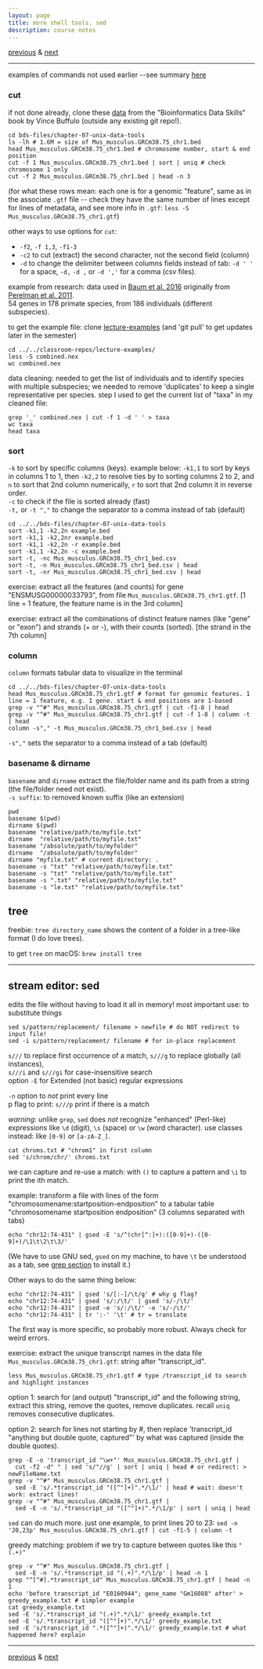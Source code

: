 ```yaml
---
layout: page
title: more shell tools, sed
description: course notes
---
```

[previous](notes0929.html) &
[next](notes1006.html)

---

examples of commands not used earlier --see summary [here](notes0908.html)

### cut

if not done already, clone these [data](https://github.com/vsbuffalo/bds-files)
from the "Bioinformatics Data Skills" book by Vince Buffulo
(outside any existing git repo!).

```shell
cd bds-files/chapter-07-unix-data-tools
ls -lh # 1.6M = size of Mus_musculus.GRCm38.75_chr1.bed
head Mus_musculus.GRCm38.75_chr1.bed # chromosome number, start & end position
cut -f 1 Mus_musculus.GRCm38.75_chr1.bed | sort | uniq # check chromosome 1 only
cut -f 2 Mus_musculus.GRCm38.75_chr1.bed | head -n 3
```

(for what these rows mean: each one is for a genomic "feature",
same as in the associate `.gtf` file -- check they have the same number of lines
except for lines of metadata, and see more info in `.gtf`:
`less -S Mus_musculus.GRCm38.75_chr1.gtf`)

other ways to use options for `cut`:

- `-f2`, `-f 1,3`, `-f1-3`
- `-c2` to cut (extract) the second character, not the second field (column)
- `-d` to change the delimiter between columns fields instead of tab:
  `-d ' '` for a space, `-d,` `-d ,` or `-d ','` for a comma (csv files).


example from research: data used in
[Baum et al. 2016](http://onlinelibrary.wiley.com/doi/10.1111/evo.12934/full)
originally from [Perelman et al. 2011](http://journals.plos.org/plosgenetics/article?id=10.1371/journal.pgen.1001342).  
54 genes in 178 primate species, from 186 individuals
(different subspecies).

to get the example file: clone
[lecture-examples](https://github.com/UWMadison-computingtools-master/lecture-examples)
(and 'git pull' to get updates later in the semester)

```shell
cd ../../classroom-repos/lecture-examples/
less -S combined.nex
wc combined.nex
```

data cleaning: needed to get the list of individuals and to identify species
with multiple subspecies; we needed to remove 'duplicates' to keep a single
representative per species.
step I used to get the current list of "taxa" in my cleaned file:
<!-- see more in readme.md in that folder -->

```shell
grep '_' combined.nex | cut -f 1 -d ' ' > taxa
wc taxa
head taxa
```

### sort

`-k` to sort by specific columns (keys). example below:
`-k1,1` to sort by keys in columns 1 to 1,
then `-k2,2` to resolve ties by to sorting columns 2 to 2, and
`n` to sort that 2nd column numerically,
`r` to sort that 2nd column it in reverse order.  
`-c` to check if the file is sorted already (fast)  
`-t,` or `-t ","` to change the separator to a comma instead of tab (default)

```shell
cd ../../bds-files/chapter-07-unix-data-tools
sort -k1,1 -k2,2n example.bed
sort -k1,1 -k2,2nr example.bed
sort -k1,1 -k2,2n -r example.bed
sort -k1,1 -k2,2n -c example.bed
sort -t, -nc Mus_musculus.GRCm38.75_chr1_bed.csv
sort -t, -n Mus_musculus.GRCm38.75_chr1_bed.csv | head
sort -t, -nr Mus_musculus.GRCm38.75_chr1_bed.csv | head
```

exercise: extract all the features (and counts) for gene "ENSMUSG00000033793",
from file `Mus_musculus.GRCm38.75_chr1.gtf`.
[1 line = 1 feature, the feature name is in the 3rd column]
<!--
grep "ENSMUSG00000033793" Mus_musculus.GRCm38.75_chr1.gtf | cut -f3 | sort | uniq -c
-->

exercise: extract all the combinations of distinct feature names
(like "gene" or "exon") and strands (+ or -), with their counts (sorted).
[the strand in the 7th column]
<!--
grep -v "^#" Mus_musculus.GRCm38.75_chr1.gtf | cut -f3,7 | sort | uniq -c | sort -rn
-->

### column

`column` formats tabular data to visualize in the terminal

```shell
cd ../../bds-files/chapter-07-unix-data-tools
head Mus_musculus.GRCm38.75_chr1.gtf # format for genomic features. 1 line = 1 feature, e.g. 1 gene. start & end positions are 1-based
grep -v "^#" Mus_musculus.GRCm38.75_chr1.gtf | cut -f1-8 | head
grep -v "^#" Mus_musculus.GRCm38.75_chr1.gtf | cut -f 1-8 | column -t | head
column -s"," -t Mus_musculus.GRCm38.75_chr1_bed.csv | head
```

`-s","` sets the separator to a comma instead of a tab (default)

### basename & dirname

`basename` and `dirname` extract the file/folder name and its path
from a string (the file/folder need not exist).  
`-s suffix`: to removed known suffix (like an extension)

```shell
pwd
basename $(pwd)
dirname $(pwd)
basename "relative/path/to/myfile.txt"
dirname  "relative/path/to/myfile.txt"
basename "/absolute/path/to/myfolder"
dirname  "/absolute/path/to/myfolder"
dirname "myfile.txt" # current directory: .
basename -s "txt" "relative/path/to/myfile.txt"
basename -s "txt" "relative/path/to/myfile.txt"
basename -s ".txt" "relative/path/to/myfile.txt"
basename -s "le.txt" "relative/path/to/myfile.txt"
```

## tree

freebie: `tree directory_name` shows the content of a folder
in a tree-like format (I do love trees).

to get `tree` on macOS: `brew install tree`

---

## stream editor: sed

edits the file without having to load it all in memory!
most important use: to substitute things

```shell
sed s/pattern/replacement/ filename > newfile # do NOT redirect to input file!
sed -i s/pattern/replacement/ filename # for in-place replacement
```

`s///` to replace first occurrence of a match,
`s///g` to replace globally (all instances),  
`s///i` and `s///gi` for case-insensitive search  
option `-E` for Extended (not basic) regular expressions

`-n` option to *not* print every line  
p flag to print: `s///p` print if there is a match

*warning*: unlike `grep`, `sed` does *not* recognize "enhanced" (Perl-like)
expressions like `\d` (digit), `\s` (space) or `\w` (word character).
use classes instead: like `[0-9]` or `[a-zA-Z_]`.

```shell
cat chroms.txt # "chrom1" in first column
sed 's/chrom/chr/' chroms.txt
```

we can capture and re-use a match: with `()` to capture a pattern
and `\i` to print the ith match.

example: transform a file with lines of the form
"chromosomename:startposition-endposition" to a tabular table "chromosomename startposition endposition" (3 columns separated with tabs)

```shell
echo "chr12:74-431" | gsed -E 's/^(chr[^:]+):([0-9]+)-([0-9]+)/\1\t\2\t\3/'
```

(We have to use GNU sed, `gsed` on my machine, to have `\t` be understood as a tab,
see [grep section](notes0922.html#GNU-vs-BSD-command-line-tools) to install it.)

Other ways to do the same thing below:

```shell
echo "chr12:74-431" | gsed 's/[:-]/\t/g' # why g flag?
echo "chr12:74-431" | gsed 's/:/\t/' | gsed 's/-/\t/'
echo "chr12:74-431" | gsed -e 's/:/\t/' -e 's/-/\t/'
echo "chr12:74-431" | tr ':-' '\t' # tr = translate
```

The first way is more specific, so probably more robust.
Always check for weird errors.

exercise: extract the unique transcript names in the data file
`Mus_musculus.GRCm38.75_chr1.gtf`: string after "transcript_id".

```shell
less Mus_musculus.GRCm38.75_chr1.gtf # type /transcript_id to search and highlight instances
```

option 1: search for (and output) "transcript_id" and the following string,
extract this string, remove the quotes, remove duplicates.
recall `uniq` removes consecutive duplicates.

option 2: search for lines not starting by #, then replace 'transcript_id "anything but double quote, captured"' by what was captured (inside the double quotes).

```shell
grep -E -o 'transcript_id "\w+"' Mus_musculus.GRCm38.75_chr1.gtf |
  cut -f2 -d" " | sed 's/"//g' | sort | uniq | head # or redirect: > newFileName.txt
grep -v "^#" Mus_musculus.GRCm38.75_chr1.gtf |
  sed -E 's/.*transcript_id "([^"]+)".*/\1/' | head # wait: doesn't work: extract lines!
grep -v "^#" Mus_musculus.GRCm38.75_chr1.gtf |
  sed -E -n 's/.*transcript_id "([^"]+)".*/\1/p' | sort | uniq | head
```

`sed` can do much more. just one example, to print lines 20 to 23:
`sed -n '20,23p' Mus_musculus.GRCm38.75_chr1.gtf | cut -f1-5 | column -t`

greedy matching: problem if we try to capture between quotes like this
`"(.+)"`

```shell
grep -v "^#" Mus_musculus.GRCm38.75_chr1.gtf |
  sed -E -n 's/.*transcript_id "(.+)".*/\1/p' | head -n 1
grep "^[^#].*transcript_id" Mus_musculus.GRCm38.75_chr1.gtf | head -n 1
echo 'before transcript_id "E0160944"; gene_name "Gm16088" after' > greedy_example.txt # simpler example
cat greedy_example.txt
sed -E 's/.*transcript_id "(.+)".*/\1/' greedy_example.txt
sed -E 's/.*transcript_id "([^"]+)".*/\1/' greedy_example.txt
sed -E 's/transcript_id ".*([^"]+)".*/\1/' greedy_example.txt # what happened here? explain
```


---
[previous](notes0929.html) &
[next](notes1006.html)
